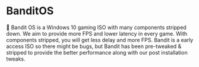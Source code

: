 # BanditOS
🚀 Bandit OS is a Windows 10 gaming ISO with many components stripped down. We aim to provide more FPS and lower latency in every game. With components stripped, you will get less delay and more FPS.
Bandit is a early access ISO so there might be bugs, but Bandit has been pre-tweaked & stripped to provide the better performance along with our post installation tweaks.
